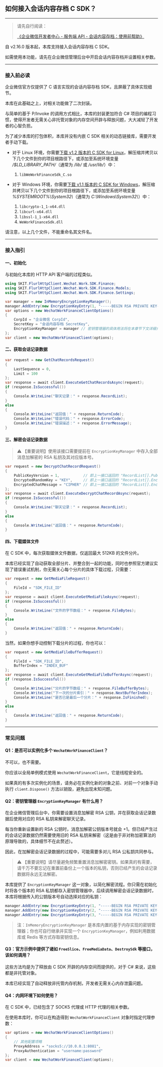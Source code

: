 ﻿## 如何接入会话内容存档 C SDK？

---

> 请先自行阅读：
>
> [《企业微信开发者中心 - 服务端 API - 会话内容存档：使用前帮助》](https://developer.work.weixin.qq.com/document/path/91361)

自 v2.16.0 版本起，本库支持接入会话内容存档 C SDK。

如需使用本功能，请先在企业微信管理后台中开启会话内容存档并设置相关参数。

---

### 接入前必读

企业微信官方仅提供了 C 语言实现的会话内容存档 SDK，且屏蔽了具体实现细节。

本库在此基础之上，对相关功能做了二次封装。

与简单的基于 P/Invoke 的调用方式相比，本库的封装更加符合 C# 项目的编程习惯，使得开发者无需关心非托管对象的内存空间开辟与释放问题，大大减轻了开发者的心智负担。

为了减少本库的打包体积，本库并没有内嵌 C SDK 相关的动态链接库，需要开发者手动下载。

-   对于 Linux 环境，你需要[下载 v1.2 版本的 C SDK for Linux](https://developer.work.weixin.qq.com/document/path/91774)，解压缩并拷贝以下几个文件到你的项目根路径下，或添加至系统环境变量 _/$LD_LIBRARY_PATH/_（通常为 _/lib/_ 或 _/usr/lib/_）中：

    1. `libWeWorkFinanceSdk_C.so`

-   对于 Windows 环境，你需要[下载 v1.1 版本的 C SDK for Windows](https://developer.work.weixin.qq.com/document/path/91774)，解压缩并拷贝以下几个文件到你的项目根路径下，或添加至系统环境变量 _%SYSTEMROOT%\System32\\_（通常为 _C:\Windows\System32\\_）中：

    1. `libcrypto-1_1-x64.dll`
    2. `libcurl-x64.dll`
    3. `libssl-1_1-x64.dll`
    4. `WeWorkFinanceSdk.dll`

请注意，以上几个文件，不能重命名其文件名。

---

### 接入指引

#### 一、初始化

与初始化本库的 HTTP API 客户端的过程类似。

```csharp
using SKIT.FlurlHttpClient.Wechat.Work.SDK.Finance;
using SKIT.FlurlHttpClient.Wechat.Work.SDK.Finance.Models;
using SKIT.FlurlHttpClient.Wechat.Work.SDK.Finance.Settings;

var manager = new InMemoryEncryptionKeyManager();
manager.AddEntry(new EncryptionKeyEntry(1, "-----BEGIN RSA PRIVATE KEY----- 消息加解密私钥 PKCS#1 PEM 内容 -----END RSA PRIVATE KEY-----"));
var options = new WechatWorkFinanceClientOptions()
{
    CorpId = "企业微信 CorpId",
    SecretKey = "会话内容存档 SecretKey",
    EncryptionKeyManager = manager // 密钥管理器的具体用法将在本章节下文详细介绍
};
var client = new WechatWorkFinanceClient(options);
```

#### 二、获取会话记录数据

```csharp
var request = new GetChatRecordsRequest()
{
    LastSequence = 0,
    Limit = 100
};
var response = await client.ExecuteGetChatRecordsAsync(request);
if (response.IsSuccessful())
{
    Console.WriteLine("聊天记录：" + response.RecordList);
}
else
{
    Console.WriteLine("返回值：" + response.ReturnCode);
    Console.WriteLine("错误代码：" + response.ErrorCode);
    Console.WriteLine("错误描述：" + response.ErrorMessage);
}
```

#### 三、解密会话记录数据

> ⚠️ 【重要说明】使用该接口需要提前在 `EncryptionKeyManager` 中存入全部消息加解密的 RSA 私钥及其对应版本号。

```csharp
var request = new DecryptChatRecordRequest()
{
    PublicKeyVersion = 1,           // 即上一接口返回的 "RecordList[].PublicKeyVersion" 字段
    EncryptedRandomKey = "KEY",     // 即上一接口返回的 "RecordList[].EncryptedRandomKey" 字段
    EncryptedChatMessage = "CIPHER" // 即上一接口返回的 "RecordList[].EncryptedChatMessage" 字段
};
var response = await client.ExecuteDecryptChatRecordAsync(request);
if (response.IsSuccessful())
{
    Console.WriteLine("聊天记录：" + response.RecordList);
}
else
{
    Console.WriteLine("返回值：" + response.ReturnCode);
}
```

#### 四、下载媒体文件

在 C SDK 中，每次获取媒体文件数据，仅返回最大 512KB 的文件分片。

本库已经实现了自动获取全部分片、并整合到一起的功能，同时也参照官方建议实现了错误重试机制，你无需关心每个分片的具体下载过程，只需要：

```csharp
var request = new GetMediaFileRequest()
{
    FileId = "SDK_FILE_ID"
};
var response = await client.ExecuteGetMediaFileAsync(request);
if (response.IsSuccessful())
{
    Console.WriteLine("文件的字节数组：" + response.FileBytes);
}
else
{
    Console.WriteLine("返回值：" + response.ReturnCode);
}
```

当然，如果你想手动控制下载分片的过程，你也可以：

```csharp
var request = new GetMediaFileBufferRequest()
{
    FileId = "SDK_FILE_ID",
    BufferIndex = "INDEX_BUF"
};
var response = await client.ExecuteGetMediaFileBufferAsync(request);
if (response.IsSuccessful())
{
    Console.WriteLine("分片的字节数组：" + response.FileBufferBytes);
    Console.WriteLine("下一次的分片索引：" + response.NextBufferIndex);
    Console.WriteLine("是否已是最后一个分片：" + response.IsFinished);
}
else
{
    Console.WriteLine("返回值：" + response.ReturnCode);
}
```

---

### 常见问题

#### **Q1：是否可以实例化多个 `WechatWorkFinanceClient`？**

不可以，也不需要。

你应该以全局单例模式使用 `WechatWorkFinanceClient`，它是线程安全的。

如果真的有多次实例化的场景，请务必在实例化新的对象之前、对前一个对象手动执行 `client.Dispose()` 方法以销毁，避免出现未知问题。

#### **Q2：密钥管理器 `EncryptionKeyManager` 有什么用？**

在企业微信管理后台中，你需要设置消息加解密 RSA 公钥，并在获取会话记录数据后使用对应的 RSA 私钥来解密聊天记录。

每当你重新设置新的 RSA 公钥时，消息加解密公钥版本号就会 +1。但已经产生过的会话记录数据仍然需要使用旧的 RSA 私钥来解密（这是由于非对称加密算法的原理导致的，具体细节不在此赘述）。

因此，在加解密会话记录数据的过程中，可能需要多对儿 RSA 公私钥共同参与。

> ⚠️ 【重要说明】请尽量避免频繁重置消息加解密密钥。如果真的有需要，请千万不要忘记在重置前备份上一个版本的私钥，否则已经产生的会话记录数据将永远无法解密。

本库提供了 `EncryptionKeyManager` 这一对象，以简化解密流程。你只需在初始化时将各个版本的 RSA 私钥都存入密钥管理器中，后续调用解密会话记录数据时，本库将根据传入的公钥版本号自动选择对应的私钥：

```csharp
manager.AddEntry(new EncryptionKeyEntry(1, "-----BEGIN RSA PRIVATE KEY----- 私钥版本 1 -----END RSA PRIVATE KEY-----"));
manager.AddEntry(new EncryptionKeyEntry(2, "-----BEGIN RSA PRIVATE KEY----- 私钥版本 2 -----END RSA PRIVATE KEY-----"));
manager.AddEntry(new EncryptionKeyEntry(3, "-----BEGIN RSA PRIVATE KEY----- 私钥版本 3 -----END RSA PRIVATE KEY-----"));
```

> 注：`InMemoryEncryptionKeyManager` 是本库内置的基于内存实现的密钥管理器；你也可自行继承并实现一个 `EncryptionKeyManager`，例如利用数据库或 Redis 等方式存取密钥信息。

#### **Q3：官方示例中提供了诸如 `FreeSlice`、`FreeMediaData`、`DestroySdk` 等接口，该如何调用？**

这些方法均是为了释放由 C SDK 开辟的内存空间而提供的，对于 C# 来说，这些都是非托管对象。

本库已经实现了自动释放非托管内存机制，开发者无需关心内存泄露问题。

#### **Q4：内网环境下如何使用？**

在 C SDK 中，已经包含了 SOCK5 代理或 HTTP 代理的相关参数。

在使用本库时，你可以在构造得到 `WechatWorkFinanceClient` 对象时指定代理参数：

```csharp
var options = new WechatWorkFinanceClientOptions()
{
    // 其他配置项略
    ProxyAddress = "socks5://10.0.0.1:8081",
    ProxyAuthentication = "username:password"
};
var client = new WechatWorkFinanceClient(options);
```
